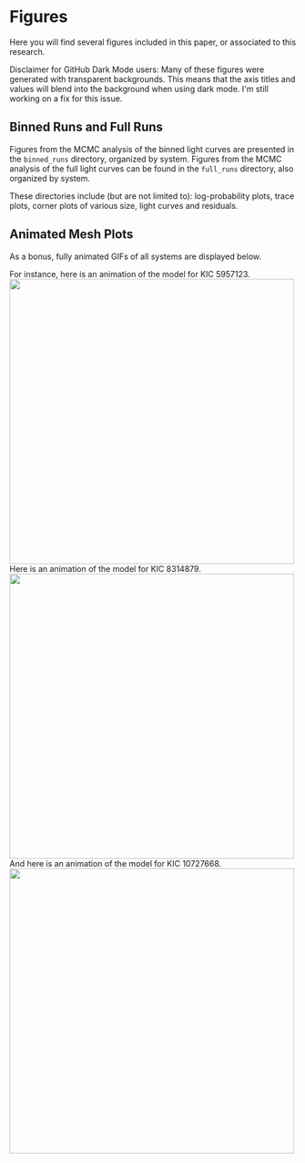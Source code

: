 # Figures

Here you will find several figures included in this paper, or associated to this research.

Disclaimer for GitHub Dark Mode users: Many of these figures were generated with transparent backgrounds. This means that the axis titles and values will blend into the background when using dark mode. I'm still working on a fix for this issue.

## Binned Runs and Full Runs

Figures from the MCMC analysis of the binned light curves are presented in the `binned_runs` directory, organized by system. Figures from the MCMC analysis of the full light curves can be found in the `full_runs` directory, also organized by system.

These directories include (but are not limited to): log-probability plots, trace plots, corner plots of various size, light curves and residuals.

## Animated Mesh Plots

As a bonus, fully animated GIFs of all systems are displayed below.

<figcaption>
For instance, here is an animation of the model for KIC 5957123.
</figcaption>

<img src="https://github.com/podesse/binary-paper-repo/blob/main/figures/ex_5957123.gif" width=500/>

<figcaption>
Here is an animation of the model for KIC 8314879.
</figcaption>

<img src="https://github.com/podesse/binary-paper-repo/blob/main/figures/ex_8314879.gif" width=500/>

<figcaption>
And here is an animation of the model for KIC 10727668.
</figcaption>

<img src="https://github.com/podesse/binary-paper-repo/blob/main/figures/ex_10727668.gif" width=500/>
